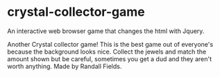 # crystal-collector-game
An interactive web browser game that changes the html with Jquery.

Another Crystal collector game! 
This is the best game out of everyone's because the background looks nice.
Collect the jewels and match the amount shown but be careful, sometimes you get a dud and they aren't worth anything.
Made by Randall Fields.

